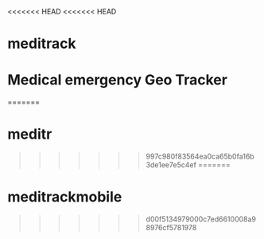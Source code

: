 <<<<<<< HEAD
<<<<<<< HEAD
# meditrack
# Medical emergency Geo Tracker
=======
# meditr
>>>>>>> 997c980f83564ea0ca65b0fa16b3de1ee7e5c4ef
=======
# meditrackmobile
>>>>>>> d00f5134979000c7ed6610008a98976cf5781978
